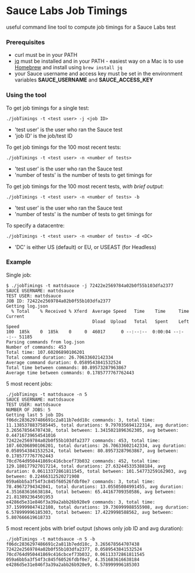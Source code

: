 # Sauce Labs Job Timings

useful command line tool to compute job timings for a Sauce Labs test

### Prerequisites

* curl must be in your PATH
* [jq](https://stedolan.github.io/jq/) must be installed and in your PATH - easiest way on a Mac is to use [Homebrew](https://brew.sh/) and install using ```brew install jq```
* your Sauce username and access key must be set in the environment variables **SAUCE_USERNAME** and **SAUCE_ACCESS_KEY**

### Using the tool

To get job timings for a single test:

```./jobTimings -t <test user> -j <job ID>```
 
* 'test user' is the user who ran the Sauce test
* 'job ID' is the job/test ID

To get job timings for the 100 most recent tests:

```./jobTimings -t <test user> -n <number of tests>```
 
* 'test user' is the user who ran the Sauce test
* 'number of tests' is the number of tests to get timings for

To get job timings for the 100 most recent tests, *with brief output*:

```./jobTimings -t <test user> -n <number of tests> -b```
 
* 'test user' is the user who ran the Sauce test
* 'number of tests' is the number of tests to get timings for

To specify a datacentre:

```./jobTimings -t <test user> -n <number of tests> -d <DC>```

* 'DC' is either US (default) or EU, or USEAST (for Headless)


### Example

Single job:

```
$ ./jobTimings -t mattdsauce -j 72422e2569784a02b0f55b103dfa2377
SAUCE USERNAME: mattdsauce
TEST USER: mattdsauce
JOB ID: 72422e2569784a02b0f55b103dfa2377
Getting log.json
  % Total    % Received % Xferd  Average Speed   Time    Time     Time  Current
                                 Dload  Upload   Total   Spent    Left  Speed
100  185k    0  185k    0     0  46017      0 --:--:--  0:00:04 --:--:-- 51185
Parsing commands from log.json
Number of commands: 453
Total time: 107.60206890106201
Total command duration: 26.70633602142334
Average command duration: 0.0589543841532524
Total time between commands: 80.89573287963867
Average time between commands: 0.1785777767762443
```

5 most recent jobs:

```
./jobTimings -t mattdsauce -n 5
SAUCE USERNAME: mattdsauce
TEST USER: mattdsauce
NUMBER OF JOBS: 5
Getting last 5 job IDs
f06dc2836297486691c2a811b7edd18c commands: 3, total time: 11.1385378837585445, total durations: 9.797035694122314, avg duration: 3.265678564707438, total between: 1.3415021896362305, avg between: 0.44716739654541016
72422e2569784a02b0f55b103dfa2377 commands: 453, total time: 107.60206890106201, total durations: 26.70633602142334, avg duration: 0.0589543841532524, total between: 80.89573287963867, avg between: 0.1785777767762443
70cd764d950441869c416cbcef73b032 commands: 452, total time: 129.180177927017214, total durations: 27.632445335388184, avg duration: 0.06113372861811545, total between: 101.54773259162903, avg between: 0.22466312520271908
059a6bb5a3f54f3c845f60526fdbf0e7 commands: 3, total time: 78.49672794342041, total durations: 13.05505084991455, avg duration: 4.351683616638184, total between: 65.44167709350586, avg between: 21.813892364501953
e4286d5e31e846f3a39a2abb26b920e9 commands: 3, total time: 37.159999847412108, total durations: 19.736999988555908, avg duration: 6.578999996185303, total between: 17.4229998588562, avg between: 5.807666619618733
```

5 most recent jobs with brief output (shows only job ID and avg duration):

```
./jobTimings -t mattdsauce -n 5 -b
f06dc2836297486691c2a811b7edd18c, 3.265678564707438
72422e2569784a02b0f55b103dfa2377, 0.0589543841532524
70cd764d950441869c416cbcef73b032, 0.06113372861811545
059a6bb5a3f54f3c845f60526fdbf0e7, 4.351683616638184
e4286d5e31e846f3a39a2abb26b920e9, 6.578999996185303
```
